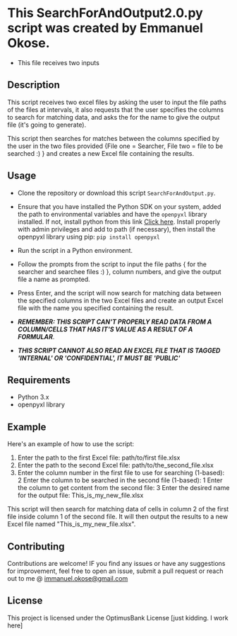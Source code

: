 # This SearchForAndOutput2.0.py script was created by **Emmanuel Okose**. #

* This file receives two inputs

## Description

This script receives two excel files by asking the user to input the file paths of the files at intervals, it also requests that the user specifies the columns to search for matching data, and asks the for the name to give the output file (it's going to generate). 

This script then searches for matches between the columns specified by the user in the two files provided {File one = Searcher, File two = file to be searched :) } and creates a new Excel file containing the results.

## Usage
- Clone the repository or download this script `SearchForAndOutput.py`.
- Ensure that you have installed the Python SDK on your system, added the path to environmental variables and have the `openpyxl` library installed. If not, install python from this link [Click here](https://www.python.org/ftp/python/3.12.2/python-3.12.2-amd64.exe). Install properly with admin privileges and add to path (if necessary), then install the openpyxl library using pip: `pip install openpyxl`

- Run the script in a Python environment.
- Follow the prompts from the script to input the file paths { for the searcher and searchee files :) }, column numbers, and give the output file a name as prompted.
- Press Enter, and the script will now search for matching data between the specified columns in the two Excel files and create an output Excel file with the name you specified containing the result.

* ***REMEMBER: THIS SCRIPT CAN'T PROPERLY READ DATA FROM A COLUMN/CELLS THAT HAS IT'S VALUE AS A RESULT OF A FORMULAR***.

* ***THIS SCRIPT CANNOT ALSO READ AN EXCEL FILE THAT IS TAGGED 'INTERNAL' OR 'CONFIDENTIAL', IT MUST BE 'PUBLIC'***

## Requirements

- Python 3.x
- openpyxl library

## Example

Here's an example of how to use the script:
1. Enter the path to the first Excel file: path/to/first file.xlsx
2. Enter the path to the second Excel file: path/to/the_second_file.xlsx
3. Enter the column number in the first file to use for searching (1-based): 2
Enter the column to be searched in the second file (1-based): 1
Enter the column to get content from the second file: 3
Enter the desired name for the output file: This_is_my_new_file.xlsx


This script will then search for matching data of cells in column 2 of the first file inside column 1 of the second file. It will then output the results to a new Excel file named "This_is_my_new_file.xlsx".

## Contributing

Contributions are welcome! IF you find any issues or have any suggestions for improvement, feel free to open an issue, submit a pull request or reach out to me @ immanuel.okose@gmail.com

## License

This project is licensed under the OptimusBank License [just kidding. I work here]